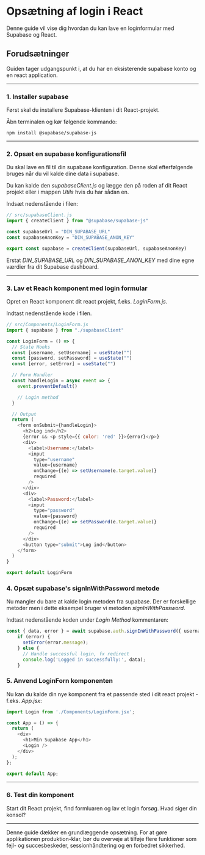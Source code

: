 # Opsætning af login i React

Denne guide vil vise dig hvordan du kan lave en loginformular med Supabase og React.

## Forudsætninger

Guiden tager udgangspunkt i, at du har en eksisterende supabase konto og en react application.

---

### 1. Installer supabase

Først skal du installere Supabase-klienten i dit React-projekt.

Åbn terminalen og kør følgende kommando:

```
npm install @supabase/supabase-js
```

---

### 2. Opsæt en supabase konfigurationsfil

Du skal lave en fil til din supabase konfiguration. Denne skal efterfølgende bruges når du vil kalde dine data i supabase.

Du kan kalde den _supabaseClient.js_ og lægge den på roden af dit React projekt eller i mappen _Utils_ hvis du har sådan en.

Indsæt nedenstående i filen:

```js
// src/supabaseClient.js
import { createClient } from "@supabase/supabase-js"

const supabaseUrl = "DIN_SUPABASE_URL"
const supabaseAnonKey = "DIN_SUPABASE_ANON_KEY"

export const supabase = createClient(supabaseUrl, supabaseAnonKey)
```

Erstat _DIN_SUPABASE_URL_ og _DIN_SUPABASE_ANON_KEY_ med dine egne værdier fra dit Supabase dashboard.

---
### 3. Lav et Reach komponent med login formular
Opret en React komponent dit react projekt, f.eks. *LoginForm.js*.

Indtast nedenstående kode i filen.
```js
// src/Components/LoginForm.js
import { supabase } from "./supabaseClient"

const LoginForm = () => {
  // State Hooks
  const [username, setUsername] = useState("")
  const [password, setPassword] = useState("")
  const [error, setError] = useState("")

  // Form Handler
  const handleLogin = async event => {
    event.preventDefault()

	// Login method
  }

  // Output
  return (
    <form onSubmit={handleLogin}>
      <h2>Log ind</h2>
	  {error && <p style={{ color: 'red' }}>{error}</p>}
      <div>
        <label>Username:</label>
        <input
          type="username"
          value={username}
          onChange={(e) => setUsername(e.target.value)}
          required
        />
      </div>
      <div>
        <label>Password:</label>
        <input
          type="password"
          value={password}
          onChange={(e) => setPassword(e.target.value)}
          required
        />
      </div>
      <button type="submit">Log ind</button>
    </form>
  )
}

export default LoginForm
```
### 4. Opsæt supabase's signInWithPassword metode
Nu mangler du bare at kalde login metoden fra supabase. Der er forskellige metoder men i dette eksempel bruger vi metoden *signInWithPassword*.

Indtast nedenstående koden under *Login Method* kommentaren:
```js
const { data, error } = await supabase.auth.signInWithPassword({ username, password });
    if (error) {
      setError(error.message);
    } else {
      // Handle successful login, fx redirect
      console.log('Logged in successfully:', data);
    }
```
### 5. Anvend LoginForn komponenten
Nu kan du kalde din nye komponent fra et passende sted i dit react projekt - f.eks. *App.jsx*:
```js
import Login from './Components/LoginForm.jsx';

const App = () => {
  return (
    <div>
      <h1>Min Supabase App</h1>
      <Login />
    </div>
  );
};

export default App;
```
___
### 6. Test din komponent
Start dit React projekt, find formluaren og lav et login forsøg. Hvad siger din konsol?
___
Denne guide dækker en grundlæggende opsætning. For at gøre applikationen produktion-klar, bør du overveje at tilføje flere funktioner som fejl- og succesbeskeder, sessionhåndtering og en forbedret sikkerhed.

